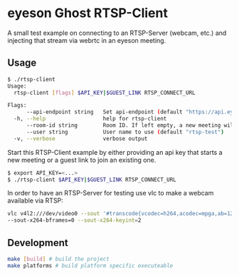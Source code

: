 # eyeson Ghost RTSP-Client

A small test example on connecting to an RTSP-Server (webcam, etc.)
and injecting that stream via webrtc in an eyeson meeting.

## Usage

```sh
$ ./rtsp-client
Usage:
  rtsp-client [flags] $API_KEY|$GUEST_LINK RTSP_CONNECT_URL

Flags:
      --api-endpoint string   Set api-endpoint (default "https://api.eyeson.team")
  -h, --help                  help for rtsp-client
      --room-id string        Room ID. If left empty, a new meeting will be created on each request
      --user string           User name to use (default "rtsp-test")
  -v, --verbose               verbose output
```

Start this RTSP-Client example by either providing an api key that starts a new meeting
or a guest link to join an existing one.

```sh
$ export API_KEY=<...>
$ ./rtsp-client $API_KEY|$GUEST_LINK RTSP_CONNECT_URL
```

In order to have an RTSP-Server for testing use vlc to make a webcam
available via RTSP:

```sh
vlc v4l2:///dev/video0 --sout '#transcode{vcodec=h264,acodec=mpga,ab=128,channels=2,samplerate=44100,scodec=none}:rtp{sdp=rtsp://:8554/stream}' \
--sout-x264-bframes=0 --sout-x264-keyint=2
```


## Development

```sh
make [build] # build the project
make platforms # build platform specific executeable
```
